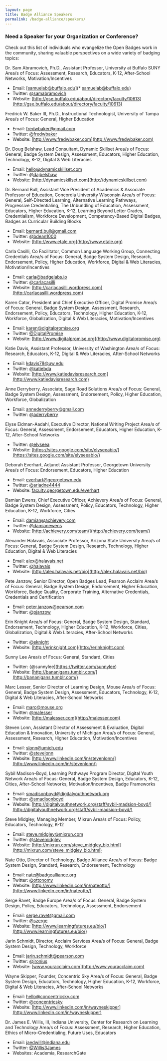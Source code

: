 ```yaml
---
layout: page
title: Badge Alliance Speakers
permalink: /badge-alliance/speakers/
---
```


<h3 class="title title-secondary">Need a Speaker for your Organization or Conference?</h3>

Check out this list of individuals who evangelize the Open Badges work in the community, sharing valuable perspectives on a wide variety of badging topics:

Dr. Sam Abramovich, Ph.D., Assistant Professor, University at Buffalo SUNY
Area/s of Focus: Assessment, Research, Educators, K-12, After-School Networks, Motivation/Incentives

* Email: [samuelab@buffalo.edu](* samuelab@buffalo.edu)
* Twitter: [@samabramovich](https://twitter.com/samabramovich)
* Website: [http://gse.buffalo.edu/about/directory/faculty/10613](http://gse.buffalo.edu/about/directory/faculty/10613)

Fredrick W. Baker III, Ph.D., Instructional Technologist, University of Tampa
Area/s of Focus: General, Higher Education

* Email: [fredwbaker@gmail.com](mailto:fredwbaker@gmail.com)
* Twitter: [@fredwbaker](https://twitter.com/fredwbaker)
* Website: [http://www.fredwbaker.com](http://www.fredwbaker.com)

Dr. Doug Belshaw, Lead Consultant, Dynamic Skillset
Area/s of Focus: General, Badge System Design, Assessment, Educators, Higher Education, Technology, K-12, Digital & Web Literacies

* Email: [hello@dynamicskillset.com](mailto:hello@dynamicskillset.com)
* Twitter: [@dajbelshaw](https://twitter.com/dajbelshaw)
* Website: [http://dynamicskillset.com](http://dynamicskillset.com)

Dr. Bernard Bull, Assistant Vice President of Academics & Associate Professor of Education, Concordia University Wisconsin
Area/s of Focus: General, Self-Directed Learning, Alternative Learning Pathways, Progressive Credentialing, The Unbundling of Education, Assessment, Educators, Higher Education, K-12, Learning Beyond Letter Grades, Credentialism, Workforce Development, Competency-Based Digital Badges, Badges as Curricular Building Blocks

* Email: [bernard.bull@gmail.com](mailto:bernard.bull@gmail.com)
* Twitter: [@bdean1000](https://twitter.com/bdean1000)
* Website: [http://www.etale.org](http://www.etale.org)

Carla Casilli, Co Facilitator, Common Language Working Group, Connecting Credentials
Area/s of Focus: General, Badge System Design, Research, Endorsement, Policy, Higher Education, Workforce, Digital & Web Literacies, Motivation/Incentives

* Email: [carla@badgelabs.io](mailto:carla@badgelabs.io)
* Twitter: [@carlacasilli](https://twitter.com/carlasasilli)
* Website: [http://carlacasilli.wordpress.com](http://carlacasilli.wordpress.com)

Karen Cator, President and Chief Executive Officer, Digital Promise
Area/s of Focus: General, Badge System Design, Assessment, Research, Endorsement, Policy, Educators, Technology, Higher Education, K-12, Workforce, Globalization, Digital & Web Literacies, Motivation/Incentives

* Email: [karen@digitalpromise.org](mailto:karen@digitalpromise.org)
* Twitter: [@DigitalPromise](https://twitter.com/DigitalPromise)
* Website: [http://www.digitalpromise.org](http://www.digitalpromise.org)

Katie Davis, Assistant Professor, University of Washington
Area/s of Focus: Research, Educators, K-12, Digital & Web Literacies, After-School Networks

* Email: [kdavis78@uw.edu](mailto:karen@digitalpromise.org)
* Twitter: [@katiebda](https://twitter.com/katebda)
* Website: [http://www.katiedavisresearch.com](http://www.katiedavisresearch.com)

Anne Derryberry, Associate, Sage Road Solutions
Area/s of Focus: General, Badge System Design, Assessment, Endorsement, Policy, Higher Education, Workforce, Globalization

* Email: [annederryberry@gmail.com](mailto:annederryberry@gmail.com)
* Twitter: [@aderryberry](https://twitter.com/aderryberry)

Elyse Eidman-Aadahl, Executive Director, National Writing Project
Area/s of Focus: General, Assessment, Endorsement, Educators, Higher Education, K-12, After-School Networks

* Twitter: [@elyseea](https://twitter.com/elyseea)
* Website: [https://sites.google.com/site/elyseeabio/](https://sites.google.com/site/elyseeabio/)

Deborah Everhart, Adjunct Assistant Professor, Georgetown University
Area/s of Focus: Endorsement, Educators, Higher Education

* Email: ​[everhart@georgetown.edu](mailto:everhart@georgetown.edu)
* Twitter: [@ariadne4444](https://twitter.com/ariadne4444)
* Website: [faculty.georgetown.edu/everhart](http://faculty.georgetown.edu/everhart)

Damian Ewens, Chief Executive Officer, Achievery
Area/s of Focus: General, Badge System Design, Assessment, Policy, Educators, Technology, Higher Education, K-12, Workforce, Cities

* Email: [damian@achievery.com](mailto:damian@achievery.com)
* Twitter: [@damianewens](https://twitter.com/damianewens)
* Website: [http://achievery.com/team/](http://achievery.com/team/)

Alexander Halavais, Associate Professor, Arizona State University
Area/s of Focus: General, Badge System Design, Research, Technology, Higher Education, Digital & Web Literacies

* Email: [alex@halavais.net](mailto:alex@halavais.net)
* Twitter: [@halavais](https://twitter.com/halavais)
* Website: [http://alex.halavais.net/bio](http://alex.halavais.net/bio)

Pete Janzow, Senior Director, Open Badges Lead, Pearson Acclaim
Area/s of Focus: General, Badge System Design, Endorsement, Higher Education, Workforce,
Badge Quality, Corporate Training, Alternative Credentials, Credentials and Certification

* Email: [peter.janzow@pearson.com](mailto:peter.janzow@pearson.com)
* Twitter: [@pjanzow](https://twitter.com/pjanzow)

Erin Knight
Area/s of Focus: General, Badge System Design, Standard, Endorsement, Technology, Higher Education, K-12, Workforce, Cities, Globalization, Digital & Web Literacies, After-School Networks

* Twitter: [@eknight](https://twitter.com/eknight)
* Website: [http://erinknight.com](http://erinknight.com)

Sunny Lee
Area/s of Focus: General, Standard, Cities

* Twitter: {@sunnylee](https://twitter.com/sunnylee)
* Website: [http://bananigans.tumblr.com/](http://bananigans.tumblr.com/)

Marc Lesser, Senior Director of Learning Design, Mouse
Area/s of Focus: General, Badge System Design, Assessment, Educators, Technology, K-12, Digital & Web Literacies, After-School Networks

* Email: [marc@mouse.org](mailto:marc@mouse.org)
* Twitter: [@malesser](https://twitter.com/malesser)
* Website: [http://malesser.com](http://malesser.com)

Steven Lonn, Assistant Director of Assessment & Evaluation, Digital Education & Innovation, University of Michigan
Area/s of Focus: General, Assessment, Research, Higher Education, Motivation/Incentives

* Email: [slonn@umich.edu](mailto:slonn@umich.edu)
* Twitter: [@stevelonn](https://twitter.com/stevelonn)
* Website: [http://www.linkedin.com/in/stevenlonn/](http://www.linkedin.com/in/stevenlonn/)

Sybil Madison-Boyd, Learning Pathways Program Director, Digital Youth Network
Area/s of Focus: General, Badge System Design, Educators, K-12, Cities, After-School Networks, Motivation/Incentives, Badge Frameworks

* Email: [smadisonboyd@digitalyouthnetwork.org](mailto:smadisonboyd@digitalyouthnetwork.org)
* Twitter: [@smadisonboyd](https://twitter.com/smadisonboyd)
* Website: [http://digitalyouthnetwork.org/staff/sybil-madsion-boyd/](http://digitalyouthnetwork.org/staff/sybil-madsion-boyd/)

Steve Midgley, Managing Member, Mixrun
Area/s of Focus: Policy, Educators, Technology, K-12

* Email: [steve.midgley@mixrun.com](mailto:steve.midgley@mixrun.com)
* Twitter: [@stevemidgley](https://twitter.com/stevemidgley)
* Website: [http://mixrun.com/steve_midgley_bio.html](http://mixrun.com/steve_midgley_bio.html)

Nate Otto, Director of Technology, Badge Alliance
Area/s of Focus: Badge System Design, Standard, Research, Endorsement, Technology

* Email: [nate@badgealliance.org](mailto:nate@badgealliance.org)
* Twitter: [@ottonomy](https://twitter.com/ottonomy)
* Website: [http://www.linkedin.com/in/nateotto/](http://www.linkedin.com/in/nateotto/)

Serge Ravet, Badge Europe
Area/s of Focus: General, Badge System Design, Policy, Educators, Technology, Assessment, Endorsement

* Email: [serge.ravet@gmail.com](serge.ravet@gmail.com)
* Twitter: [@szerge](https://twitter.com/szerge)
* Website: [http://www.learningfutures.eu/bio/](http://www.learningfutures.eu/bio/)

Jarin Schmidt, Director, Acclaim Services
Area/s of Focus: General, Badge System Design, Technology, Workforce

* Email: [jarin.schmidt@pearson.com](mailto:jarin.schmidt@pearson.com)
* Twitter: [@jronius](https://twitter.com/jronius)
* Website: [www.youracclaim.com](http://www.youracclaim.com)

Wayne Skipper, Founder, Concentric Sky
Area/s of Focus: General, Badge System Design, Educators, Technology, Higher Education, K-12, Workforce, Digital & Web Literacies, After-School Networks

* Email: [hello@concentricsky.com](mailto:hello@concentricsky.com)
* Twitter: [@concentricsky](https://twitter.com/concentricsky)
* Website: [http://www.linkedin.com/in/wayneskipper](http://www.linkedin.com/in/wayneskipper)

Dr. James E. Willis, III, Indiana University, Center for Research on Learning and Technology
Area/s of Focus: Assessment, Research, Higher Education, Ethics of Micro-Credentialing, Future Uses, Educators

* Email: [jaedwill@indiana.edu](jaedwill@indiana.edu)
* Twitter: [@Willis3James](https://twitter.com/Willis3James)
* Websites: Academia, ResearchGate
